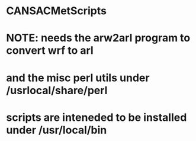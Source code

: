 # CANSACMetScripts
#
# NOTE: needs the arw2arl program to convert wrf to arl
#       and the misc perl utils under /usrlocal/share/perl
#       scripts are inteneded to be installed under /usr/local/bin
